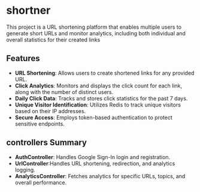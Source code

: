 # shortner
This project is a URL shortening platform that enables multiple users to generate short URLs and monitor analytics, including both individual and overall statistics for their created links

## Features
- **URL Shortening**: Allows users to create shortened links for any provided URL.
- **Click Analytics**: Monitors and displays the click count for each link, along with the number of distinct users.
- **Daily Click Data**: Tracks and stores click statistics for the past 7 days.
- **Unique Visitor Identification**: Utilizes Redis to track unique visitors based on their IP addresses.
- **Secure Access**: Employs token-based authentication to protect sensitive endpoints.

## controllers Summary
- **AuthController**: Handles Google Sign-In login and registration.
- **UrlController**:Handles URL shortening, redirection, and analytics logging.
- **AnalyticsController**: Fetches analytics for specific URLs, topics, and overall performance.